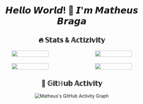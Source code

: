 <div align="center">
  
  # 𝙃𝙚𝙡𝙡𝙤 𝙒𝙤𝙧𝙡𝙙! 👋 𝙄'𝙢 𝙈𝙖𝙩𝙝𝙚𝙪𝙨 𝘽𝙧𝙖𝙜𝙖
  ## 🔥 𝕊𝕥𝕒𝕥𝕤 & 𝔸𝕔𝕥𝕚𝕫𝕚𝕧𝕚𝕥𝕪
  
  <div style="display: flex; justify-content: space-between; width: 100%; gap: 10px; margin: 20px 0;">
    <img src="https://github-readme-stats.vercel.app/api?username=matheusbragap&show_icons=true&theme=radical&hide_border=true&bg_color=0d1117&title_color=FFD700&icon_color=FFD700" width="48%" />
    <img src="https://github-readme-streak-stats.herokuapp.com/?user=matheusbragap&theme=radical&hide_border=true&background=0d1117&stroke=FFD700&ring=FFD700&fire=FFD700&currStreakNum=FFFFFF&sideNums=FFFFFF&currStreakLabel=FFFFFF" width="48%" />
  </div>
  
  <div style="display: flex; justify-content: space-between; width: 100%; gap: 10px; margin: 20px 0;">
    <img src="https://github-readme-stats.vercel.app/api/top-langs/?username=matheusbragap&layout=compact&theme=radical&hide_border=true&bg_color=0d1117&title_color=FFD700" width="48%" />
    <img src="https://github-profile-trophy.vercel.app/?username=matheusbragap&theme=radical&no-bg=true&no-frame=true&column=3&margin-w=15&margin-h=15" width="48%" />
  </div>
    
  ## 📅 𝔾𝕚𝕥ℍ𝕦𝕓 𝔸𝕔𝕥𝕚𝕧𝕚𝕥𝕪
  
  ![Matheus's GitHub Activity Graph](https://github-readme-activity-graph.vercel.app/graph?username=matheusbragap&theme=react-dark&hide_border=true&area=true&custom_title=My%20Contribution%20Graph&bg_color=0d1117&color=FFD700&line=FFD700&point=FFFFFF)
  